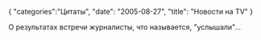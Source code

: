 {
"categories":"Цитаты",
"date": "2005-08-27",
"title": "Новости на TV"
}

О результатах встречи журналисты, что называется, "услышали"...
